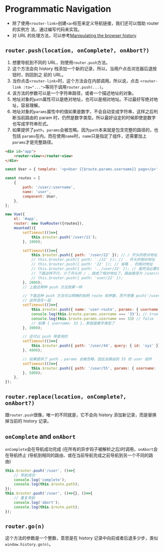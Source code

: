 # Programmatic Navigation

* 除了使用`<router-link>`创建`<a>`标签来定义导航链接，我们还可以借助 router 的实例方
法，通过编写代码来实现。
* 对 URL 的处理方法，可以参考[Manipulating the browser history](https://developer.mozilla.org/en-US/docs/Web/API/History_API)


## `router.push(location, onComplete?, onAbort?)`
1. 想要导航到不同的 URL，则使用`router.push`方法。
2. 这个方法会向 history 栈添加一个新的记录，所以，当用户点击浏览器后退按钮时，则回到之
前的 URL。
3. 当你点击`<router-link>`时，这个方法会在内部调用。所以说，点击
`<router-link :to="...">`等同于调用`router.push(...)`。
4. 该方法的参数可以是一个字符串路径，或者一个描述地址的对象。
5. 地址对象的`path`属性可以是绝对地址，也可以是相对地址。不过最好写绝对地址，容易理解。
6. 地址对象的`params`属性中的值如果是数字，不会自动变成字符串，这样之后判断当前路由的
param 时，仍然是数字类型。所以最好设定的时候即使是数字也写成字符串形式。
6. 如果提供了`path`，`params`会被忽略。因为`path`本来就是包含完整的路径的，也包括
`params`在内。而在使用`name`时，`name`只是指定了组件，还需要加上`params`才是完整路径。

```html
<div id="app">
    <router-view></router-view>
</div>
```
```js
const User = { template: '<p>User {{$route.params.username}} page</p>' };

const routes = [
    {
        path: '/user/:username',
        name: 'user',
        component: User,
    },
];

new Vue({
    el: '#app',
    router: new VueRouter({routes}),
    mounted(){
        setTimeout(()=>{
            this.$router.push('/user/11');
        }, 1000);

        setTimeout(()=>{
			this.$router.push({ path: '/user/22' }); // / 开头的绝对地址
            // this.$router.push({ path: './22' }); // . 开头的相对地址
			// this.$router.push({ path: '22' }); // 省略 . 的相对地址
            // this.$router.push({ path: '../user/22' }); // 虽然没必要但这样也可以
			// 下面这样不行，少了开头的 / ，就成了相对地址了。路由路径为 /user/user/22
            // this.$router.push({ path: 'user/22' });
        }, 2000);
        // 上面这两种 push 方法效果一样

        // 下面这种 push 方法可以明确的指明 route 和参数，而不用像 push('/user/11')
        // 这样混在一起
        setTimeout(()=>{
            this.$router.push({ name: 'user-route', params: { username: '33' }})
            console.log(this.$route.params.username === '33'); // true
            console.log(this.$route.params.username === 33) // false
			// 如果 { username: 33 }，那就是数字类型了
        }, 3000);

        // 还可以 push 带查询的
        setTimeout(()=>{
            this.$router.push({ path: '/user/44', query: { id: 'xyz' }})
        }, 4000);

        // 如果提供了 path ，params 会被忽略，因此会路由到 55 的 user 组件
        setTimeout(()=>{
            this.$router.push({ path: '/user/55', params: { username: '66' }})
        }, 5000);
    },
});
```

## `router.replace(location, onComplete?, onAbort?)`
跟`router.push`很像，唯一的不同就是，它不会向 history 添加新记录，而是替换掉当前的
history 记录。


## `onComplete` and `onAbort`
`onComplete`会在导航成功完成 (在所有的异步钩子被解析之后)时调用，`onAbort`会在导航终止
 (导航到相同的路由、或在当前导航完成之前导航到另一个不同的路由)

```js
this.$router.push('/user', ()=>{
    // 导航成功
    console.log('complete');
    console.log(this.$route.path);
});
this.$router.push('/user', ()=>{}, ()=>{
    // 重复导航
    console.log('abort');
    console.log(this.$route.path);
});
```


## `router.go(n)`
这个方法的参数是一个整数，意思是在 history 记录中向前或者后退多少步，类似
`window.history.go(n)`。
